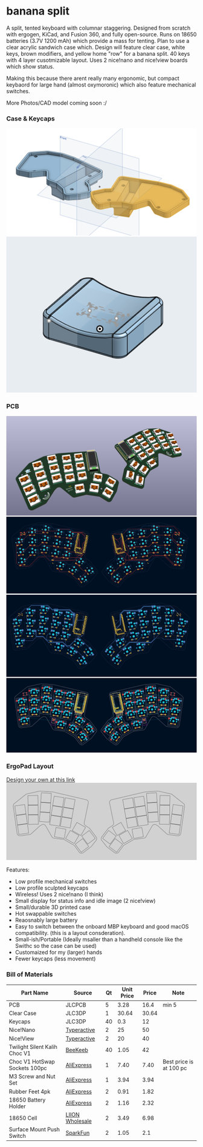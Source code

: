 
# banana split
A split, tented keyboard with columnar staggering. Designed from scratch with ergogen, KiCad, and Fusion 360, and fully open-source. 
Runs on 18650 batteries (3.7V 1200 mAh) which provide a mass for tenting. Plan to use a clear acrylic sandwich case which. 
Design will feature clear case, white keys, brown modifiers, and yellow home "row" for a banana split. 40 keys with 4 layer cusotmizable layout. 
Uses 2 nice!nano and nice!view boards which show status. 

Making this because there arent really many ergonomic, but compact keybaord for large hand (almost oxymoronic) which also feature mechanical switches. 

More Photos/CAD model coming soon :/

### Case & Keycaps
![case](img/case.png)
![keycap](img/keycap.png)
### PCB
![render 1 july 7](img/render1.png)
![PCB Routed Front](img/pcb_routed_f.png)
![PCB Routed Back](img/pcb_routed_b.png)
![PCB](img/pcb.png)
### ErgoPad Layout
[Design your own at this link](https://pashutk.com/ergopad/)
![Ergopad w/ Outline](img/outline.png)


Features: 
 - Low profile mechanical switches
 - Low profile sculpted keycaps
 - Wireless! Uses 2 nice!nano (I think)
 - Small display for status info and idle image (2 nice!view)
 - Small/durable 3D printed case
 - Hot swappable switches
 - Reaosnably large battery
 - Easy to switch between the onboard MBP keyboard and good macOS compatibility. (this is a layout consderation). 
 - Small-ish/Portable (Ideally msaller than a handheld console like the Swithc so the case can be used)
 - Customaized for my (larger) hands
 - Fewer keycaps (less movement)

 ### Bill of Materials

| Part Name | Source | Qt | Unit Price | Price | Note |
|-----|-----|---|---|---|---|
|PCB|JLCPCB|5|3.28|16.4|min 5|
|Clear Case|JLC3DP|1|30.64|30.64||
|Keycaps|JLC3DP|40|0.3|12||
|Nice!Nano|[Typeractive](https://typeractive.xyz/products/nice-nano)|2|25|50||
|Nice!View|[Typeractive](https://typeractive.xyz/products/nice-view)|2|20|40||
|Twilight Silent Kalih Choc V1|[BeeKeeb](https://shop.beekeeb.com/product/kailh-silent-switch-linear-twilight/?srsltid=AfmBOop2ZT11Pg6cEKuNuwvuuaDNyfJdAnzfuNNDsiNcYPtR-uofrR0q)|40|1.05|42||
|Choc V1 HotSwap Sockets 100pc |[AliExpress](https://www.aliexpress.us/item/3256808288570508.html?spm=a2g0o.productlist.main.25.4ae2n4gIn4gI31&algo_pvid=5a822ad1-f8ec-4e10-a3fc-b90c5b511bf5&algo_exp_id=5a822ad1-f8ec-4e10-a3fc-b90c5b511bf5-24&pdp_ext_f=%7B%22order%22%3A%227%22%2C%22eval%22%3A%221%22%7D&pdp_npi=4%40dis%21USD%217.40%216.81%21%21%217.40%216.81%21%40210337bc17519176201104540ed05e%2112000045307138887%21sea%21US%210%21ABX&curPageLogUid=rLyCPsFTp152&utparam-url=scene%3Asearch%7Cquery_from%3A)|1|7.40|7.40|Best price is at 100 pc|
|M3 Screw and Nut Set|[AliExpress](https://www.aliexpress.us/item/3256807407760967.html?spm=a2g0o.productlist.main.50.50ddFAi9FAi94T&aem_p4p_detail=202507071242016875438172287900006501822&algo_pvid=1823b0f5-b689-4a9e-95be-df6ef2326faf&algo_exp_id=1823b0f5-b689-4a9e-95be-df6ef2326faf-47&pdp_ext_f=%7B%22order%22%3A%22147%22%2C%22eval%22%3A%221%22%7D&pdp_npi=4%40dis%21USD%213.70%212.96%21%21%213.70%212.96%21%402103244617519173212394410e940e%2112000041427988530%21sea%21US%210%21ABX&curPageLogUid=Z5tj6B7jusfV&utparam-url=scene%3Asearch%7Cquery_from%3A&search_p4p_id=202507071242016875438172287900006501822_12)|1|3.94|3.94||
|Rubber Feet 4pk|[AliExpress](https://www.aliexpress.us/item/3256809073816688.html?spm=a2g0o.detail.pcDetailTopMoreOtherSeller.1.1032JAsLJAsLcF&gps-id=pcDetailTopMoreOtherSeller&scm=1007.40050.354490.0&scm_id=1007.40050.354490.0&scm-url=1007.40050.354490.0&pvid=52a5a5e8-bf4b-41b6-8108-8eef565778c2&_t=gps-id:pcDetailTopMoreOtherSeller,scm-url:1007.40050.354490.0,pvid:52a5a5e8-bf4b-41b6-8108-8eef565778c2,tpp_buckets:668%232846%238111%231996&pdp_ext_f=%7B%22order%22%3A%221%22%2C%22eval%22%3A%221%22%2C%22sceneId%22%3A%2230050%22%7D&pdp_npi=4%40dis%21USD%210.91%210.73%21%21%210.91%210.73%21%402103244817519174567381591e3a81%2112000048590082109%21rec%21US%21%21ABX&utparam-url=scene%3ApcDetailTopMoreOtherSeller%7Cquery_from%3A)|2|0.91|1.82||
|18650 Battery Holder|[AliExpress](https://www.aliexpress.us/item/3256802855487110.html?spm=a2g0o.productlist.main.53.c05e5fcbWHw6qu&algo_pvid=3405240f-da0c-4ae4-b574-011d41f74aca&algo_exp_id=3405240f-da0c-4ae4-b574-011d41f74aca-48&pdp_ext_f=%7B%22order%22%3A%2232%22%2C%22eval%22%3A%221%22%7D&pdp_npi=4%40dis%21USD%211.16%210.66%21%21%211.16%210.66%21%402101ead817519177160806497eba65%2112000023405086083%21sea%21US%210%21ABX&curPageLogUid=vxMI0UXyYN8C&utparam-url=scene%3Asearch%7Cquery_from%3A)|2|1.16|2.32||
|18650 Cell|[LIION Wholesale](https://liionwholesale.com/products/vapcell-k25-18650-20a-35a-flat-top-2500mah-battery-genuine?variant=31330442149957)|2|3.49|6.98||
|Surface Mount Push Switch|[SparkFun](https://liionwholesale.com/products/vapcell-k25-18650-20a-35a-flat-top-2500mah-battery-genuine?variant=31330442149957)|2|1.05|2.1||
